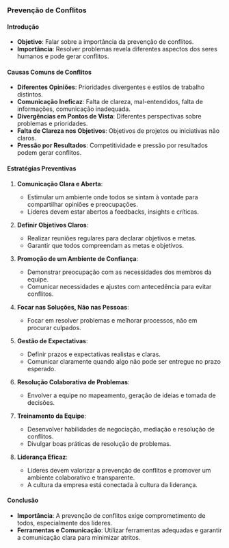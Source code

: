 ### Prevenção de Conflitos

#### Introdução

- **Objetivo**: Falar sobre a importância da prevenção de conflitos.
- **Importância**: Resolver problemas revela diferentes aspectos dos seres humanos e pode gerar conflitos.

#### Causas Comuns de Conflitos

- **Diferentes Opiniões**: Prioridades divergentes e estilos de trabalho distintos.
- **Comunicação Ineficaz**: Falta de clareza, mal-entendidos, falta de informações, comunicação inadequada.
- **Divergências em Pontos de Vista**: Diferentes perspectivas sobre problemas e prioridades.
- **Falta de Clareza nos Objetivos**: Objetivos de projetos ou iniciativas não claros.
- **Pressão por Resultados**: Competitividade e pressão por resultados podem gerar conflitos.

#### Estratégias Preventivas

1. **Comunicação Clara e Aberta**:

   - Estimular um ambiente onde todos se sintam à vontade para compartilhar opiniões e preocupações.
   - Líderes devem estar abertos a feedbacks, insights e críticas.

2. **Definir Objetivos Claros**:

   - Realizar reuniões regulares para declarar objetivos e metas.
   - Garantir que todos compreendam as metas e objetivos.

3. **Promoção de um Ambiente de Confiança**:

   - Demonstrar preocupação com as necessidades dos membros da equipe.
   - Comunicar necessidades e ajustes com antecedência para evitar conflitos.

4. **Focar nas Soluções, Não nas Pessoas**:

   - Focar em resolver problemas e melhorar processos, não em procurar culpados.

5. **Gestão de Expectativas**:

   - Definir prazos e expectativas realistas e claras.
   - Comunicar claramente quando algo não pode ser entregue no prazo esperado.

6. **Resolução Colaborativa de Problemas**:

   - Envolver a equipe no mapeamento, geração de ideias e tomada de decisões.

7. **Treinamento da Equipe**:

   - Desenvolver habilidades de negociação, mediação e resolução de conflitos.
   - Divulgar boas práticas de resolução de problemas.

8. **Liderança Eficaz**:
   - Líderes devem valorizar a prevenção de conflitos e promover um ambiente colaborativo e transparente.
   - A cultura da empresa está conectada à cultura da liderança.

#### Conclusão

- **Importância**: A prevenção de conflitos exige comprometimento de todos, especialmente dos líderes.
- **Ferramentas e Comunicação**: Utilizar ferramentas adequadas e garantir a comunicação clara para minimizar atritos.
